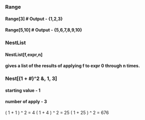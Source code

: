 ### Range
#### Range[3]   # Output -  {1,2,3} 
#### Range[5,10] # Output - {5,6,7,8,9,10}
### NestList
#### NestList[f,expr,n]
#### gives a list of the results of applying f to expr 0 through n times.

### Nest[(1 + #)^2 &, 1, 3]
#### starting value - 1
#### number of apply - 3
( 1 + 1 ) ^ 2 = 4 
( 1 + 4 ) ^ 2 = 25
( 1 + 25 ) ^ 2 = 676 
